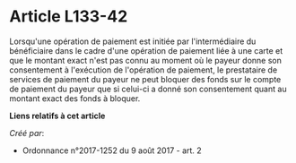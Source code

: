 # Article L133-42

Lorsqu'une opération de paiement est initiée par l'intermédiaire du bénéficiaire dans le cadre d'une opération de paiement
liée à une carte et que le montant exact n'est pas connu au moment où le payeur donne son consentement à l'exécution de
l'opération de paiement, le prestataire de services de paiement du payeur ne peut bloquer des fonds sur le compte de paiement
du payeur que si celui-ci a donné son consentement quant au montant exact des fonds à bloquer.

**Liens relatifs à cet article**

_Créé par_:

  - Ordonnance n°2017-1252 du 9 août 2017 - art. 2
